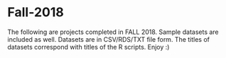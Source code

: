 # Fall-2018

The following are projects completed in FALL 2018. 
Sample datasets are included as well. Datasets are in CSV/RDS/TXT file form. The titles of datasets correspond with titles of the R scripts. 
Enjoy :)
